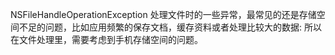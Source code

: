 NSFileHandleOperationException
处理文件时的一些异常，最常见的还是存储空间不足的问题，比如应用频繁的保存文档，缓存资料或者处理比较大的数据:
所以在文件处理里，需要考虑到手机存储空间的问题。
